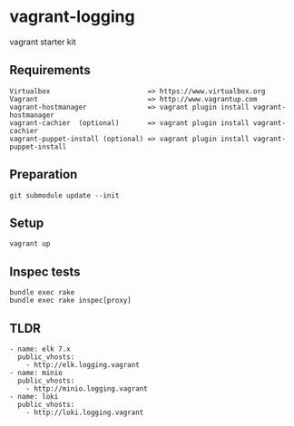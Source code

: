 #  vagrant-logging

vagrant starter kit 

## Requirements
    Virtualbox                        => https://www.virtualbox.org
    Vagrant                           => http://www.vagrantup.com
    vagrant-hostmanager               => vagrant plugin install vagrant-hostmanager
    vagrant-cachier  (optional)       => vagrant plugin install vagrant-cachier
    vagrant-puppet-install (optional) => vagrant plugin install vagrant-puppet-install
    
## Preparation
    git submodule update --init
    
## Setup
    vagrant up

## Inspec tests

    bundle exec rake
    bundle exec rake inspec[proxy] 

## TLDR
    
    - name: elk 7.x
      public_vhosts:
        - http://elk.logging.vagrant
    - name: minio
      public_vhosts:
        - http://minio.logging.vagrant
    - name: loki
      public_vhosts:
        - http://loki.logging.vagrant